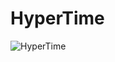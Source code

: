 # HyperTime
![HyperTime](https://github.com/raneeny/HyperTime/assets/7849191/e308e1d4-f4b1-40cd-b6e7-4d230e93ad4e)
